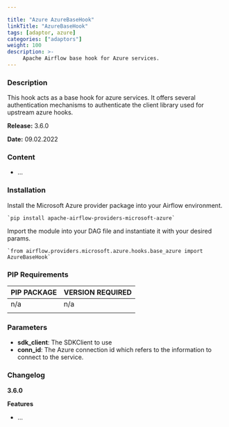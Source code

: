 ```yaml
---

title: "Azure AzureBaseHook"
linkTitle: "AzureBaseHook"
tags: [adaptor, azure] 
categories: ["adaptors"]
weight: 100
description: >-
     Apache Airflow base hook for Azure services.
---
```


### Description

This hook acts as a base hook for azure services. It offers several authentication mechanisms to authenticate the client library used for upstream azure hooks.



**Release:** 3.6.0

**Date:** 09.02.2022

### Content

- ...



### Installation

Install the Microsoft Azure provider package into your Airflow environment.

```
`pip install apache-airflow-providers-microsoft-azure`
```

Import the module into your DAG file and instantiate it with your desired params.

```
`from airflow.providers.microsoft.azure.hooks.base_azure import AzureBaseHook`
```



### PIP Requirements

| PIP PACKAGE | VERSION REQUIRED |
| :------------- | :--- |
| n/a | n/a |
|  |  |



### Parameters

- **sdk_client**: The SDKClient to use
- **conn_id**: The Azure connection id which refers to the information to connect to the service.



### Changelog

**3.6.0**

**Features**

- ...
